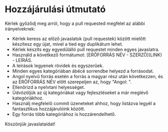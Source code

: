 # Hozzájárulási útmutató

Kérlek győződj meg arról, hogy a pull requested megfelel az alábbi irányelveknek:

- Kérlek keress az előző javaslatok (pull requestek) között mielőtt készítesz egy újat, mivel a tied egy duplikátum lehet.
- Kérlek készíts egy egyedülálló pull requestet minden egyes javaslatra.
- Használd a következő formátumot: \[ERŐFORRÁS NÉV - SZERZŐ\]\(LINK\) - LEÍRÁS.
- A leírások legyenek rövidek és egyszerűek.
- Minden egyes kategóriában ábécé sorrendbe helyezd a forrásodat.
- Angol nyelvű forrás esetén a forrás a magyar rész után következzen, és az ERŐFORRÁS NÉV előtt szerepeljen az, hogy "Angol: ".
- Ellenőrizd a nyelvtani helyességet.
- Üdvözöljük az új kategóriákat vagy fejlesztéseket a már meglévő kategóriákhoz.
- Használj megfelelő commit üzeneteket ahhoz, hogy listázva legyél a fantasztikus hozzájárulóink között.
- Egy forrás több kategóriához is hozzárendelhető.

Köszönjük javaslataidat!
